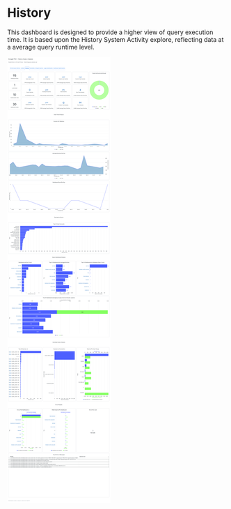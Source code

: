 # History 

This dashboard is designed to provide a higher view of query execution time. It is based upon the History System Activity explore, reflecting data at a average query runtime level. 

![History Screenshot](/documentation/images/Google_PSO_-_History_Query_Analysis_2024-01-02T0607.png)
